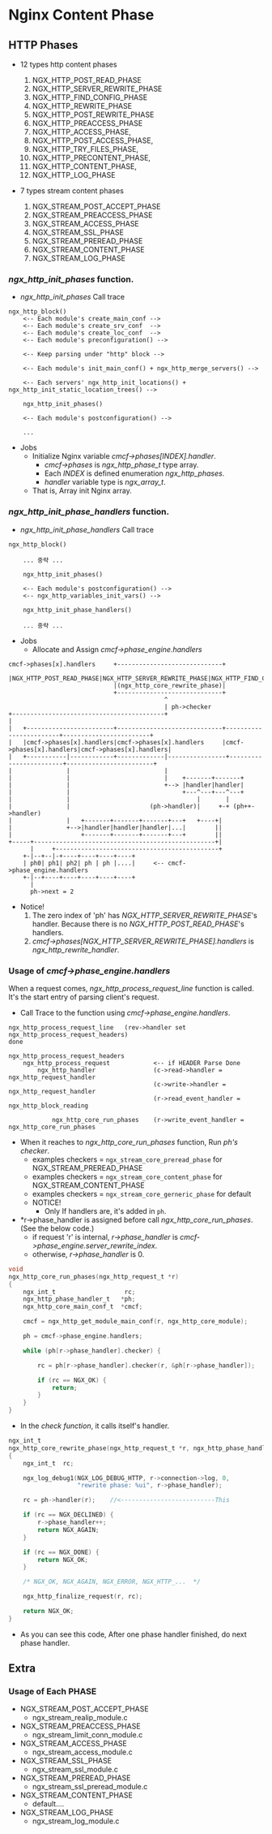 <link rel="stylesheet" type="text/css" media="all" href="https://shlomo90.github.io/homepage.css" />

# Nginx Content Phase

## HTTP Phases

* 12 types http content phases
	1. NGX_HTTP_POST_READ_PHASE
	2. NGX_HTTP_SERVER_REWRITE_PHASE
	3. NGX_HTTP_FIND_CONFIG_PHASE
	4. NGX_HTTP_REWRITE_PHASE
	5. NGX_HTTP_POST_REWRITE_PHASE
	6. NGX_HTTP_PREACCESS_PHASE
	7. NGX_HTTP_ACCESS_PHASE,
	8. NGX_HTTP_POST_ACCESS_PHASE,
	9. NGX_HTTP_TRY_FILES_PHASE,
	10. NGX_HTTP_PRECONTENT_PHASE,
	11. NGX_HTTP_CONTENT_PHASE,
	12. NGX_HTTP_LOG_PHASE

* 7 types stream content phases
	1. NGX_STREAM_POST_ACCEPT_PHASE
	2. NGX_STREAM_PREACCESS_PHASE
    3. NGX_STREAM_ACCESS_PHASE
    4. NGX_STREAM_SSL_PHASE
    5. NGX_STREAM_PREREAD_PHASE
    6. NGX_STREAM_CONTENT_PHASE
    7. NGX_STREAM_LOG_PHASE
 

### *ngx_http_init_phases* function.

* *ngx_http_init_phases* Call trace

```
ngx_http_block()
	<-- Each module's create_main_conf -->
	<-- Each module's create_srv_conf  -->
	<-- Each module's create_loc_conf  -->
	<-- Each module's preconfiguration() -->

	<-- Keep parsing under "http" block -->

	<-- Each module's init_main_conf() + ngx_http_merge_servers() -->

	<-- Each servers' ngx_http_init_locations() + ngx_http_init_static_location_trees() -->

	ngx_http_init_phases()

	<-- Each module's postconfiguration() -->

	...
```

* Jobs
	* Initialize Nginx variable *cmcf->phases[INDEX].handler*.
		* *cmcf->phases* is *ngx_http_phase_t* type array.
		* Each *INDEX* is defined enumeration *ngx_http_phases*.
		* *handler* variable type is *ngx_array_t*.
	* That is, Array init Nginx array.

### *ngx_http_init_phase_handlers* function.

* *ngx_http_init_phase_handlers* Call trace

```
ngx_http_block()

	... 중략 ...

	ngx_http_init_phases()

	<-- Each module's postconfiguration() -->
	<-- ngx_http_variables_init_vars() -->

	ngx_http_init_phase_handlers()

	... 중략 ...
```

* Jobs
	* Allocate and Assign *cmcf->phase_engine.handlers*

```
cmcf->phases[x].handlers     +-----------------------------+
	|NGX_HTTP_POST_READ_PHASE|NGX_HTTP_SERVER_REWRITE_PHASE|NGX_HTTP_FIND_CONFIG_PHASE|NGX_HTTP_REWRITE_PHASE|
							 |(ngx_http_core_rewrite_phase)|
							 +-----------------------------+
										   ^
										   | ph->checker 
+------------------------------------------+
|
|   +------------------------+-----------------------------+------------------------+------------------------+
|   |cmcf->phases[x].handlers|cmcf->phases[x].handlers     |cmcf->phases[x].handlers|cmcf->phases[x].handlers|
|   +-----------|------------+-------------|----------------+------------------------+------------------------+
|    			|						   |
|    			|						   |	+-------+-------+
|    			|						   +--> |handler|handler|
|	    		|						    	+---^---+---^---+
|         		|									|       |
|    			|					   (ph->handler)|     +-+ (ph++->handler)
|    			|   +-------+-------+-------+---+   +----+|
|    			+-->|handler|handler|handler|...|		 ||
|   				+-------+-------+-------+---+		 ||
+-----+--------------------------------------------------+|
	  |     +---------------------------------------------+
	+-|--+--|-+----+----+----+----+	
	| ph0| ph1| ph2| ph | ph |....|		<-- cmcf->phase_engine.handlers
	+-|--+----+----+----+----+----+
	  |
	  ph->next = 2

```

* Notice!
	1. The zero index of 'ph' has *NGX_HTTP_SERVER_REWRITE_PHASE*'s handler.
	   Because there is no *NGX_HTTP_POST_READ_PHASE*'s handlers.
	2. *cmcf->phases[NGX_HTTP_SERVER_REWRITE_PHASE].handlers* is *ngx_http_rewrite_handler*.

### Usage of *cmcf->phase_engine.handlers*

When a request comes, *ngx_http_process_request_line* function is called.
It's the start entry of parsing client's request.

* Call Trace to the function using *cmcf->phase_engine.handlers*.

```
ngx_http_process_request_line	(rev->handler set ngx_http_process_request_headers)
done

ngx_http_process_request_headers			
	ngx_http_process_request			<-- if HEADER Parse Done
		ngx_http_handler				(c->read->handler = ngx_http_request_handler
										(c->write->handler = ngx_http_request_handler
										(r->read_event_handler = ngx_http_block_reading

			ngx_http_core_run_phases	(r->write_event_handler = ngx_http_core_run_phases
```

* When it reaches to *ngx_http_core_run_phases* function, Run *ph's checker*.
	* examples checkers = `ngx_stream_core_preread_phase` for NGX_STREAM_PREREAD_PHASE
	* examples checkers = `ngx_stream_core_content_phase` for NGX_STREAM_CONTENT_PHASE
	* examples checkers = `ngx_stream_core_gerneric_phase` for default
	* NOTICE!
		* Only If handlers are, it's added in `ph`.
* *r->phase_handler is assigned before call *ngx_http_core_run_phases*. (See the below code.)
	* if request 'r' is internal, *r->phase_handler* is *cmcf->phase_engine.server_rewrite_index*.
	* otherwise, *r->phase_handler* is 0.

```c
void
ngx_http_core_run_phases(ngx_http_request_t *r)
{
    ngx_int_t                   rc;
    ngx_http_phase_handler_t   *ph;
    ngx_http_core_main_conf_t  *cmcf;

    cmcf = ngx_http_get_module_main_conf(r, ngx_http_core_module);

    ph = cmcf->phase_engine.handlers;

    while (ph[r->phase_handler].checker) {

        rc = ph[r->phase_handler].checker(r, &ph[r->phase_handler]);

        if (rc == NGX_OK) {
            return;
        }
    }
}
```

* In the *check function*, it calls itself's handler.

```c
ngx_int_t
ngx_http_core_rewrite_phase(ngx_http_request_t *r, ngx_http_phase_handler_t *ph)
{
    ngx_int_t  rc;

    ngx_log_debug1(NGX_LOG_DEBUG_HTTP, r->connection->log, 0,
                   "rewrite phase: %ui", r->phase_handler);

    rc = ph->handler(r);	//<--------------------------This

    if (rc == NGX_DECLINED) {
        r->phase_handler++;
        return NGX_AGAIN;
    }

    if (rc == NGX_DONE) {
        return NGX_OK;
    }

    /* NGX_OK, NGX_AGAIN, NGX_ERROR, NGX_HTTP_...  */

    ngx_http_finalize_request(r, rc);

    return NGX_OK;
}
```

* As you can see this code, After one phase handler finished, do next phase handler.

## Extra

### Usage of Each PHASE

* NGX_STREAM_POST_ACCEPT_PHASE
	* ngx_stream_realip_module.c
* NGX_STREAM_PREACCESS_PHASE
	* ngx_stream_limit_conn_module.c
* NGX_STREAM_ACCESS_PHASE
	* ngx_stream_access_module.c
* NGX_STREAM_SSL_PHASE
	* ngx_stream_ssl_module.c
* NGX_STREAM_PREREAD_PHASE
	* ngx_stream_ssl_preread_module.c
* NGX_STREAM_CONTENT_PHASE
	* default....
* NGX_STREAM_LOG_PHASE
	* ngx_stream_log_module.c
